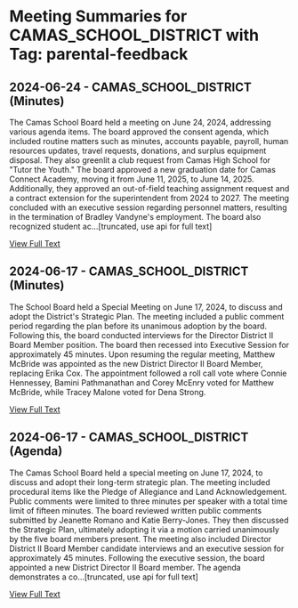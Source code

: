 # Meeting Summaries for CAMAS_SCHOOL_DISTRICT with Tag: parental-feedback

## 2024-06-24 - CAMAS_SCHOOL_DISTRICT (Minutes)

The Camas School Board held a meeting on June 24, 2024, addressing various agenda items.  The board approved the consent agenda, which included routine matters such as minutes, accounts payable, payroll, human resources updates, travel requests, donations, and surplus equipment disposal. They also greenlit a club request from Camas High School for "Tutor the Youth." The board approved a new graduation date for Camas Connect Academy, moving it from June 11, 2025, to June 14, 2025. Additionally, they approved an out-of-field teaching assignment request and a contract extension for the superintendent from 2024 to 2027.  The meeting concluded with an executive session regarding personnel matters, resulting in the termination of Bradley Vandyne's employment. The board also recognized student ac...[truncated, use api for full text]

[View Full Text](https://raw.githubusercontent.com/CivicLens/WashingtonStateSchoolBoardExplorer/refs/heads/main/data/countries/usa/states/wa/counties/clark/school_boards/camas_school_district/2024/2024-06-24-minutes.txt)

## 2024-06-17 - CAMAS_SCHOOL_DISTRICT (Minutes)

The School Board held a Special Meeting on June 17, 2024, to discuss and adopt the District's Strategic Plan. The meeting included a public comment period regarding the plan before its unanimous adoption by the board. Following this, the board conducted interviews for the Director District II Board Member position.  The board then recessed into Executive Session for approximately 45 minutes. Upon resuming the regular meeting, Matthew McBride was appointed as the new District Director II Board Member, replacing Erika Cox. The appointment followed a roll call vote where Connie Hennessey, Bamini Pathmanathan and Corey McEnry voted for Matthew McBride, while Tracey Malone voted for Dena Strong.

[View Full Text](https://raw.githubusercontent.com/CivicLens/WashingtonStateSchoolBoardExplorer/refs/heads/main/data/countries/usa/states/wa/counties/clark/school_boards/camas_school_district/2024/2024-06-17-minutes.txt)

## 2024-06-17 - CAMAS_SCHOOL_DISTRICT (Agenda)

The Camas School Board held a special meeting on June 17, 2024, to discuss and adopt their long-term strategic plan.  The meeting included procedural items like the Pledge of Allegiance and Land Acknowledgement. Public comments were limited to three minutes per speaker with a total time limit of fifteen minutes. The board reviewed written public comments submitted by Jeanette Romano and Katie Berry-Jones. They then discussed the Strategic Plan, ultimately adopting it via a motion carried unanimously by the five board members present.  The meeting also included Director District II Board Member candidate interviews and an executive session for approximately 45 minutes. Following the executive session, the board appointed a new District Director II Board member.  The agenda demonstrates a co...[truncated, use api for full text]

[View Full Text](https://raw.githubusercontent.com/CivicLens/WashingtonStateSchoolBoardExplorer/refs/heads/main/data/countries/usa/states/wa/counties/clark/school_boards/camas_school_district/2024/2024-06-17-agenda.txt)


